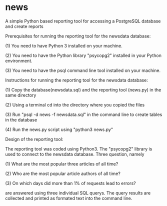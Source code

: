 # news
A simple Python based reporting tool for accessing a PostgreSQL database and create reports 


Prerequisites for running the reporting tool for the newsdata database:

  (1) You need to have Python 3 installed on your machine.

  (2) You need to have the Python library "psycopg2" installed in your Python environment.

  (3) You need to have the psql command line tool installed on your machine.



Instructions for running the reporting tool for the newsdata database:

  (1) Copy the database(newsdata.sql) and the reporting tool (news.py) in the same directory

  (2) Using a terminal cd into the directory where you copied the files

  (3) Run "psql -d news -f newsdata.sql" in the command line to create tables in the database

  (4) Run the news.py script using "python3 news.py"



Design of the reporting tool:

The reporting tool was coded using Python3. The "psycopg2" library is used to connect to the
newsdata database. Three question, namely

  (1) What are the most popular three articles of all time?

  (2) Who are the most popular article authors of all time?

  (3) On which days did more than 1% of requests lead to errors?

are answered using three individual SQL querys. The query results are collected and
printed as formated text into the command line.
